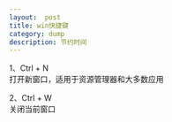 ```yaml
---
layout:  post
title: win快捷键
category: dump
description: 节约时间
---
```



1、Ctrl + N  
打开新窗口，适用于资源管理器和大多数应用

2、Ctrl + W  
关闭当前窗口
